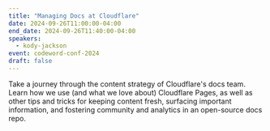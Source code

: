 ```yaml
---
title: "Managing Docs at Cloudflare"
date: 2024-09-26T11:00:00-04:00
end_date: 2024-09-26T11:40:00-04:00
speakers:
  - kody-jackson
event: codeword-conf-2024
draft: false
---
```


Take a journey through the content strategy of Cloudflare's docs team. Learn how we use (and what we love about) Cloudflare Pages, as well as other tips and tricks for keeping content fresh, surfacing important information, and fostering community and analytics in an open-source docs repo.
